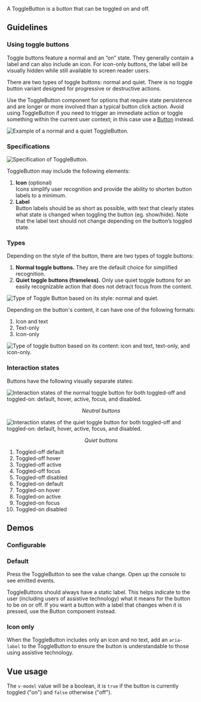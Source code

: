 <script setup>
import CdxDocsConfigurableGeneric from '@/../src/components/configurable-generic/ConfigurableGeneric.vue';
import IconOnlyButton from '@/../component-demos/toggle-button/examples/IconOnlyButton.vue';
import SingleButton from '@/../component-demos/toggle-button/examples/SingleButton.vue';

const controlsConfig = [
	{
		name: 'disabled',
		type: 'boolean'
	},
	{
		name: 'quiet',
		type: 'boolean'
	},
	{
		name: 'default',
		type: 'slot',
		default: 'Button text'
	}
];
</script>

A ToggleButton is a button that can be toggled on and off.

## Guidelines

### Using toggle buttons

Toggle buttons feature a normal and an “on” state. They generally contain a label and can also
include an icon. For icon-only buttons, the label will be visually hidden while still available to
screen reader users.

There are two types of toggle buttons: normal and quiet. There is no toggle button variant designed
for progressive or destructive actions.

Use the ToggleButton component for options that require state persistence and are longer or more
involved than a typical button click action. Avoid using ToggleButton if you need to trigger an
immediate action or toggle something within the current user context; in this case use a
[Button](./button.md) instead.

![Example of a normal and a quiet ToggleButton.](../../assets/components/toggle-button-using.svg)

### Specifications

![Specification of ToggleButton.](../../assets/components/toggle-button-specifications.svg)

ToggleButton may include the following elements:
1. **Icon** (optional)<br>
Icons simplify user recognition and provide the ability to shorten button labels to a minimum.
2. **Label**<br>
Button labels should be as short as possible, with text that clearly states what state is changed
when toggling the button (eg. show/hide). Note that the label text should not change depending on
the button’s toggled state.


### Types
Depending on the style of the button, there are two types of toggle buttons:
1. **Normal toggle buttons.** They are the default choice for simplified recognition.
2. **Quiet toggle buttons (frameless).** Only use quiet toggle buttons for an easily recognizable
action that does not detract focus from the content.

![Type of Toggle Button based on its style: normal and quiet.](../../assets/components/toggle-button-types.svg)

Depending on the button's content, it can have one of the following formats:
1. Icon and text
2. Text-only
3. Icon-only

![Type of toggle button based on its content: icon and text, text-only, and icon-only.](../../assets/components/toggle-button-types-content.svg)

### Interaction states

Buttons have the following visually separate states:

![Interaction states of the normal toggle button for both toggled-off and toggled-on: default, hover, active, focus, and disabled.](../../assets/components/toggle-button-normal-interaction-states.svg)
*<p style="text-align: center;">Neutral buttons</p>*


![Interaction states of the quiet toggle button for both toggled-off and toggled-on: default, hover, active, focus, and disabled.](../../assets/components/toggle-button-framed-interaction-states.svg)
*<p style="text-align: center;">Quiet buttons</p>*

1. Toggled-off default
2. Toggled-off hover
3. Toggled-off active
4. Toggled-off focus
5. Toggled-off disabled
6. Toggled-on default
7. Toggled-on hover
8. Toggled-on active
9. Toggled-on focus
10. Toggled-on disabled

## Demos

### Configurable

<cdx-demo-wrapper :controls-config="controlsConfig" :show-generated-code="true" generated-model-name="buttonValue">
<template v-slot:demo="{ propValues, slotValues }">
	<cdx-docs-configurable-generic v-bind="propValues">
	{{ slotValues.default }}
	</cdx-docs-configurable-generic>
</template>
</cdx-demo-wrapper>

### Default

Press the ToggleButton to see the value change. Open up the console to see emitted events.

ToggleButtons should always have a static label. This helps indicate to the user (including users
of assistive technology) what it means for the button to be on or off. If you want a button with a
label that changes when it is pressed, use the Button component instead.

<cdx-demo-wrapper>
<template v-slot:demo>
	<single-button />
</template>

<template v-slot:code>

:::code-group

<<< @/../component-demos/toggle-button/examples/SingleButton.vue [NPM]

<<< @/../component-demos/toggle-button/examples-mw/SingleButton.vue [MediaWiki]

:::

</template>
</cdx-demo-wrapper>

### Icon only

When the ToggleButton includes only an icon and no text,  add an `aria-label` to the ToggleButton 
to ensure the button is understandable to those using assistive technology.

<cdx-demo-wrapper>
<template v-slot:demo>
	<icon-only-button />
</template>

<template v-slot:code>

:::code-group

<<< @/../component-demos/toggle-button/examples/IconOnlyButton.vue [NPM]

<<< @/../component-demos/toggle-button/examples-mw/IconOnlyButton.vue [MediaWiki]

:::

</template>
</cdx-demo-wrapper>

## Vue usage

The `v-model` value will be a boolean, it is `true` if the button is currently toggled ("on")
and `false` otherwise ("off").
